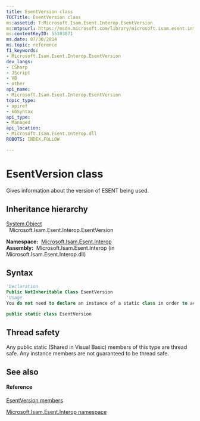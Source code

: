 ```yaml
---
title: EsentVersion class
TOCTitle: EsentVersion class
ms:assetid: T:Microsoft.Isam.Esent.Interop.EsentVersion
ms:mtpsurl: https://msdn.microsoft.com/library/microsoft.isam.esent.interop.esentversion(v=EXCHG.10)
ms:contentKeyID: 55103071
ms.date: 07/30/2014
ms.topic: reference
f1_keywords:
- Microsoft.Isam.Esent.Interop.EsentVersion
dev_langs:
- CSharp
- JScript
- VB
- other
api_name: 
- Microsoft.Isam.Esent.Interop.EsentVersion
topic_type: 
- apiref
- kbSyntax
api_type: 
- Managed
api_location: 
- Microsoft.Isam.Esent.Interop.dll
ROBOTS: INDEX,FOLLOW

---
```


# EsentVersion class

Gives information about the version of ESENT being used.

## Inheritance hierarchy

[System.Object](/dotnet/api/system.object)  
  Microsoft.Isam.Esent.Interop.EsentVersion  

**Namespace:**  [Microsoft.Isam.Esent.Interop](./microsoft.isam.esent.interop-namespace.md)  
**Assembly:**  Microsoft.Isam.Esent.Interop (in Microsoft.Isam.Esent.Interop.dll)

## Syntax

``` vb
'Declaration
Public NotInheritable Class EsentVersion
'Usage
You do not need to declare an instance of a static class in order to access its members.
```

``` csharp
public static class EsentVersion
```

## Thread safety

Any public static (Shared in Visual Basic) members of this type are thread safe. Any instance members are not guaranteed to be thread safe.

## See also

#### Reference

[EsentVersion members](./esentversion-members.md)

[Microsoft.Isam.Esent.Interop namespace](./microsoft.isam.esent.interop-namespace.md)